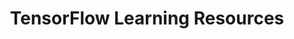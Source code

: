 ---
title: "TensorFlow Learning Resources"
excerpt: "A collection of learning resources about TensorFlow - a free and open-source software library for dataflow and differentiable programming across a range of tasks. It is a symbolic math library, and is also used for machine learning applications such as neural networks. "
type: collection
heat: 24234

query: item.tags contains 'TensorFlow'

levels:
  - Beginner
  - Intermediate
  - Advanced

topics:
  - AI
  - Google AI

images:
  - url: https://upload.wikimedia.org/wikipedia/commons/thumb/1/11/TensorFlowLogo.svg/1200px-TensorFlowLogo.svg.png
    width: 1200
    height: 1000
    title: TensorFlow
---